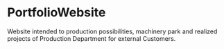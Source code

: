 # PortfolioWebsite

Website intended to production possibilities, machinery park and realized projects of Production Department for external Customers.
